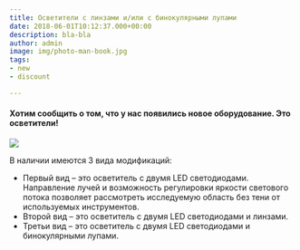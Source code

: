 ```yaml
---
title: Осветители с линзами и/или с бинокулярными лупами
date: 2018-06-01T10:12:37.000+00:00
description: bla-bla
author: admin
image: img/photo-man-book.jpg
tags:
- new
- discount

---
```

#### Хотим сообщить о том, что у нас появились новое оборудование. Это осветители!

![](/uploads/photo5318882912797568237.jpg)

В наличии имеются 3 вида модификаций:

* Первый вид – это осветитель с двумя LED светодиодами. Направление лучей и возможность регулировки яркости светового потока позволяет рассмотреть исследуемую область без тени от используемых инструментов.
* Второй вид – это осветитель с двумя LED светодиодами и линзами.
* Третьи вид – это осветитель с двумя LED светодиодами и бинокулярными лупами.